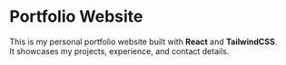 # Portfolio Website

This is my personal portfolio website built with **React** and **TailwindCSS**.  
It showcases my projects, experience, and contact details.
